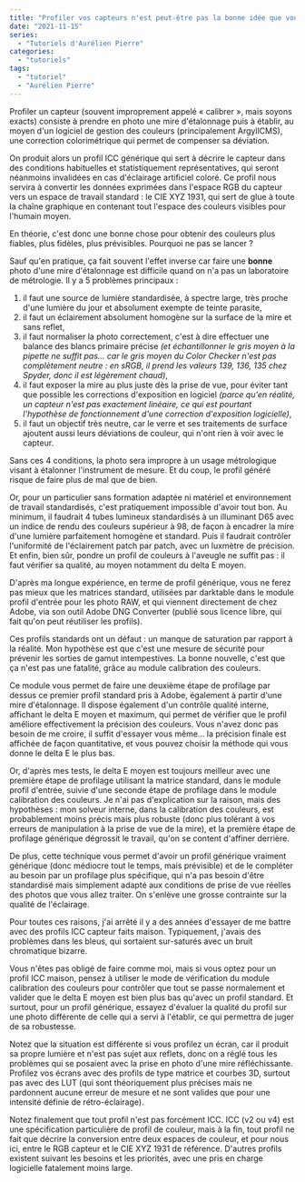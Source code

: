 ```yaml
---
title: "Profiler vos capteurs n'est peut-être pas la bonne idée que vous pensez"
date: "2021-11-15"
series:
  - "Tutoriels d'Aurélien Pierre"
categories: 
  - "tutoriels"
tags:
  - "tutoriel"
  - "Aurélien Pierre"
---
```


Profiler un capteur (souvent improprement appelé « calibrer », mais soyons exacts) consiste à prendre en photo une mire d'étalonnage puis à établir, au moyen d'un logiciel de gestion des couleurs (principalement ArgyllCMS), une correction colorimétrique qui permet de compenser sa déviation.

On produit alors un profil ICC générique qui sert à décrire le capteur dans des conditions habituelles et statistiquement représentatives, qui seront néanmoins invalidées en cas d'éclairage artificiel coloré. Ce profil nous servira à convertir les données exprimées dans l'espace RGB du capteur vers un espace de travail standard : le CIE XYZ 1931, qui sert de glue à toute la chaîne graphique en contenant tout l'espace des couleurs visibles pour l'humain moyen.

En théorie, c'est donc une bonne chose pour obtenir des couleurs plus fiables, plus fidèles, plus prévisibles. Pourquoi ne pas se lancer ?

Sauf qu'en pratique, ça fait souvent l'effet inverse car faire une **bonne** photo d'une mire d'étalonnage est difficile quand on n'a pas un laboratoire de métrologie. Il y a 5 problèmes principaux :

1. il faut une source de lumière standardisée, à spectre large, très proche d'une lumière du jour et absolument exempte de teinte parasite,
2. il faut un éclairement absolument homogène sur la surface de la mire et sans reflet,
3. il faut normaliser la photo correctement, c'est à dire effectuer une balance des blancs primaire précise _(et échantillonner le gris moyen à la pipette ne suffit pas… car le gris moyen du Color Checker n'est pas complètement neutre : en sRGB, il prend les valeurs 139, 136, 135 chez Spyder, donc il est légèrement chaud)_,
4. il faut exposer la mire au plus juste dès la prise de vue, pour éviter tant que possible les corrections d'exposition en logiciel _(parce qu'en réalité, un capteur n'est pas exactement linéaire, ce qui est pourtant l'hypothèse de fonctionnement d'une correction d'exposition logicielle)_,
5. il faut un objectif très neutre, car le verre et ses traitements de surface ajoutent aussi leurs déviations de couleur, qui n'ont rien à voir avec le capteur.

Sans ces 4 conditions, la photo sera impropre à un usage métrologique visant à étalonner l'instrument de mesure. Et du coup, le profil généré risque de faire plus de mal que de bien.

Or, pour un particulier sans formation adaptée ni matériel et environnement de travail standardisés, c'est pratiquement impossible d'avoir tout bon. Au minimum, il faudrait 4 tubes lumineux standardisés à un illuminant D65 avec un indice de rendu des couleurs supérieur à 98, de façon à encadrer la mire d'une lumière parfaitement homogène et standard. Puis il faudrait contrôler l'uniformité de l'éclairement patch par patch, avec un luxmètre de précision. Et enfin, bien sûr, pondre un profil de couleurs à l'aveugle ne suffit pas : il faut vérifier sa qualité, au moyen notamment du delta E moyen.

D'après ma longue expérience, en terme de profil générique, vous ne ferez pas mieux que les matrices standard, utilisées par darktable dans le module profil d'entrée pour les photo RAW, et qui viennent directement de chez Adobe, via son outil Adobe DNG Converter (publié sous licence libre, qui fait qu'on peut réutiliser les profils).

Ces profils standards ont un défaut : un manque de saturation par rapport à la réalité. Mon hypothèse est que c'est une mesure de sécurité pour prévenir les sorties de gamut intempestives. La bonne nouvelle, c'est que ça n'est pas une fatalité, grâce au module calibration des couleurs.

Ce module vous permet de faire une deuxième étape de profilage par dessus ce premier profil standard pris à Adobe, également à partir d'une mire d'étalonnage. Il dispose également d'un contrôle qualité interne, affichant le delta E moyen et maximum, qui permet de vérifier que le profil améliore effectivement la précision des couleurs. Vous n'avez donc pas besoin de me croire, il suffit d'essayer vous même… la précision finale est affichée de façon quantitative, et vous pouvez choisir la méthode qui vous donne le delta E le plus bas.

Or, d'après mes tests, le delta E moyen est toujours meilleur avec une première étape de profilage utilisant la matrice standard, dans le module profil d'entrée, suivie d'une seconde étape de profilage dans le module calibration des couleurs. Je n'ai pas d'explication sur la raison, mais des hypothèses : mon solveur interne, dans la calibration des couleurs, est probablement moins précis mais plus robuste (donc plus tolérant à vos erreurs de manipulation à la prise de vue de la mire), et la première étape de profilage générique dégrossit le travail, qu'on se content d'affiner derrière.

De plus, cette technique vous permet d'avoir un profil générique vraiment générique (donc médiocre tout le temps, mais prévisible) et de le compléter au besoin par un profilage plus spécifique, qui n'a pas besoin d'être standardisé mais simplement adapté aux conditions de prise de vue réelles des photos que vous allez traiter. On s'enlève une grosse contrainte sur la qualité de l'éclairage.

Pour toutes ces raisons, j'ai arrêté il y a des années d'essayer de me battre avec des profils ICC capteur faits maison. Typiquement, j'avais des problèmes dans les bleus, qui sortaient sur-saturés avec un bruit chromatique bizarre.

Vous n'êtes pas obligé de faire comme moi, mais si vous optez pour un profil ICC maison, pensez à utiliser le mode de vérification du module calibration des couleurs pour contrôler que tout se passe normalement et valider que le delta E moyen est bien plus bas qu'avec un profil standard. Et surtout, pour un profil générique, essayez d'évaluer la qualité du profil sur une photo différente de celle qui a servi à l'établir, ce qui permettra de juger de sa robustesse.

Notez que la situation est différente si vous profilez un écran, car il produit sa propre lumière et n'est pas sujet aux reflets, donc on a réglé tous les problèmes qui se posaient avec la prise en photo d'une mire réfléchissante. Profilez vos écrans avec des profils de type matrice et courbes 3D, surtout pas avec des LUT (qui sont théoriquement plus précises mais ne pardonnent aucune erreur de mesure et ne sont valides que pour une intensité définie de rétro-éclairage).

Notez finalement que tout profil n'est pas forcément ICC. ICC (v2 ou v4) est une spécification particulière de profil de couleur, mais à la fin, tout profil ne fait que décrire la conversion entre deux espaces de couleur, et pour nous ici, entre le RGB capteur et le CIE XYZ 1931 de référence. D'autres profils existent suivant les besoins et les priorités, avec une pris en charge logicielle fatalement moins large.

